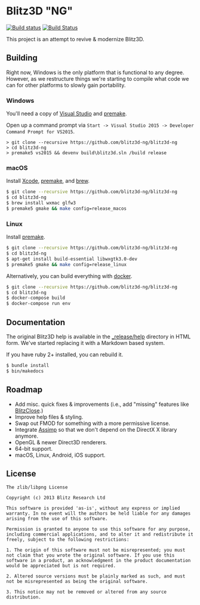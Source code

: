 # Blitz3D "NG"
[![Build status](https://ci.appveyor.com/api/projects/status/ww8qjywqm6rb5rnu/branch/master?svg=true)](https://ci.appveyor.com/project/kfprimm/blitz3d-ng-gj3xh/branch/master)
[![Build Status](https://travis-ci.org/blitz3d-ng/blitz3d-ng.svg?branch=master)](https://travis-ci.org/blitz3d-ng/blitz3d-ng)

This project is an attempt to revive & modernize Blitz3D.

## Building

Right now, Windows is the only platform that is functional to any degree. However, as we restructure things we're starting to compile what code we can for other platforms to slowly gain portability.

### Windows

You'll need a copy of [Visual Studio](https://www.visualstudio.com/vs/community/) and [premake](https://premake.github.io/download.html).

Open up a command prompt via `Start -> Visual Studio 2015 -> Developer Command Prompt for VS2015`.

```
> git clone --recursive https://github.com/blitz3d-ng/blitz3d-ng
> cd blitz3d-ng
> premake5 vs2015 && devenv build\blitz3d.sln /build release
```

### macOS

Install [Xcode](https://developer.apple.com/xcode/), [premake](https://premake.github.io/download.html), and  [brew](http://brew.sh/).

```bash
$ git clone --recursive https://github.com/blitz3d-ng/blitz3d-ng
$ cd blitz3d-ng
$ brew install wxmac glfw3
$ premake5 gmake && make config=release_macos
```

### Linux

Install [premake](https://premake.github.io/download.html).

```bash
$ git clone --recursive https://github.com/blitz3d-ng/blitz3d-ng
$ cd blitz3d-ng
$ apt-get install build-essential libwxgtk3.0-dev
$ premake5 gmake && make config=release_linux
```

Alternatively, you can build everything with [docker](https://docker.io).

```bash
$ git clone --recursive https://github.com/blitz3d-ng/blitz3d-ng
$ cd blitz3d-ng
$ docker-compose build
$ docker-compose run env
```

## Documentation

The original Blitz3D help is available in the [\_release/help](_release/help) directory
in HTML form. We've started replacing it with a Markdown based system.

If you have ruby 2+ installed, you can rebuild it.

```bash
$ bundle install
$ bin/makedocs
```

## Roadmap

- Add misc. quick fixes & improvements (i.e., add "missing" features like [BlitzClose](http://www.blitzbasic.com/codearcs/codearcs.php?code=832).)
- Improve help files & styling.
- Swap out FMOD for something with a more permissive license.
- Integrate [Assimp](http://www.assimp.org/) so that we don't depend on the DirectX X library anymore.
- OpenGL & newer Direct3D renderers.
- 64-bit support.
- macOS, Linux, Android, iOS support.

## License

```
The zlib/libpng License

Copyright (c) 2013 Blitz Research Ltd

This software is provided 'as-is', without any express or implied warranty. In no event will the authors be held liable for any damages arising from the use of this software.

Permission is granted to anyone to use this software for any purpose, including commercial applications, and to alter it and redistribute it freely, subject to the following restrictions:

1. The origin of this software must not be misrepresented; you must not claim that you wrote the original software. If you use this software in a product, an acknowledgment in the product documentation would be appreciated but is not required.

2. Altered source versions must be plainly marked as such, and must not be misrepresented as being the original software.

3. This notice may not be removed or altered from any source distribution.
```
